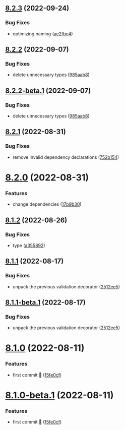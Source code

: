 ## [8.2.3](https://github.com/vodyani/class-decorator/compare/v8.2.2...v8.2.3) (2022-09-24)


### Bug Fixes

* optimizing naming ([ae2fbc4](https://github.com/vodyani/class-decorator/commit/ae2fbc4e7c0cecc7eb49df5f2368f029002f2330))

## [8.2.2](https://github.com/vodyani/class-decorator/compare/v8.2.1...v8.2.2) (2022-09-07)


### Bug Fixes

* delete unnecessary types ([985aab8](https://github.com/vodyani/class-decorator/commit/985aab84023a4184f61095d33af2570697e068d6))

## [8.2.2-beta.1](https://github.com/vodyani/class-decorator/compare/v8.2.1...v8.2.2-beta.1) (2022-09-07)


### Bug Fixes

* delete unnecessary types ([985aab8](https://github.com/vodyani/class-decorator/commit/985aab84023a4184f61095d33af2570697e068d6))

## [8.2.1](https://github.com/vodyani/class-decorator/compare/v8.2.0...v8.2.1) (2022-08-31)


### Bug Fixes

* remove invalid dependency declarations ([752b154](https://github.com/vodyani/class-decorator/commit/752b1542554e7a9387c552b7793ecd2c2bddc79b))

# [8.2.0](https://github.com/vodyani/class-decorator/compare/v8.1.2...v8.2.0) (2022-08-31)


### Features

* change dependencies ([17b9b30](https://github.com/vodyani/class-decorator/commit/17b9b302921567b88bb913d5634ed5fc8fa085fa))

## [8.1.2](https://github.com/vodyani/class-decorator/compare/v8.1.1...v8.1.2) (2022-08-26)


### Bug Fixes

* type ([a355892](https://github.com/vodyani/class-decorator/commit/a35589287351d7fbaf83cfcd73cba86d4d366d8c))

## [8.1.1](https://github.com/vodyani/class-decorator/compare/v8.1.0...v8.1.1) (2022-08-17)


### Bug Fixes

* unpack the previous validation decorator ([2512ee5](https://github.com/vodyani/class-decorator/commit/2512ee5eac46d185367180d956efb5e5d39f75ce))

## [8.1.1-beta.1](https://github.com/vodyani/class-decorator/compare/v8.1.0...v8.1.1-beta.1) (2022-08-17)


### Bug Fixes

* unpack the previous validation decorator ([2512ee5](https://github.com/vodyani/class-decorator/commit/2512ee5eac46d185367180d956efb5e5d39f75ce))

# [8.1.0](https://github.com/vodyani/class-decorator/compare/v8.0.1...v8.1.0) (2022-08-11)


### Features

* first commit 🌈 ([15fe0cf](https://github.com/vodyani/class-decorator/commit/15fe0cf936d52db32a3b445aec3607fd7b4ee578))

# [8.1.0-beta.1](https://github.com/vodyani/class-decorator/compare/v8.0.1...v8.1.0-beta.1) (2022-08-11)


### Features

* first commit 🌈 ([15fe0cf](https://github.com/vodyani/class-decorator/commit/15fe0cf936d52db32a3b445aec3607fd7b4ee578))
